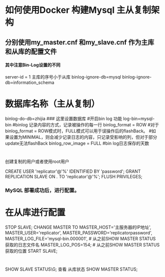 # 如何使用Docker 构建Mysql 主从复制架构
## 分别使用my_master.cnf 和my_slave.cnf 作为主库和从库的配置文件
#### 其中注意Bin-Log设置的不同

server-id = 1 主库的序号小于从库
binlog-ignore-db=mysql
binlog-ignore-db=information_schema
# 数据库名称（主从复制）
binlog-do-db=zhijia ### 这里设置数据库
#开启bin log 功能
log-bin=mysql-bin
#binlog 记录内容的方式，记录被操作的每一行
binlog_format = ROW
#对于binlog_format = ROW模式时，FULL模式可以用于误操作后的flashBack。
#如果设置为MINIMAL，则会减少记录日志的内容，只记录受影响的列，但对于部分update无法flashBack
binlog_row_image = FULL
#bin log日志保存的天数
#
创建复制的用户或者使用root用户

CREATE USER 'replicator'@'%' IDENTIFIED BY 'password';
GRANT REPLICATION SLAVE ON *.* TO 'replicator'@'%';
FLUSH PRIVILEGES;

### MySQL 部署成功后，进行配置。
# 在从库进行配置
STOP SLAVE;
CHANGE MASTER TO
MASTER_HOST='主服务器的IP地址',
MASTER_USER='replicator',
MASTER_PASSWORD='replicatorpassword',
MASTER_LOG_FILE='mysql-bin.000001',  # 从之前SHOW MASTER STATUS获取的日志文件名
MASTER_LOG_POS=154;  # 从之前SHOW MASTER STATUS获取的位置
START SLAVE;

#

SHOW SLAVE STATUS\G;  查看 从库状态
SHOW MASTER STATUS;